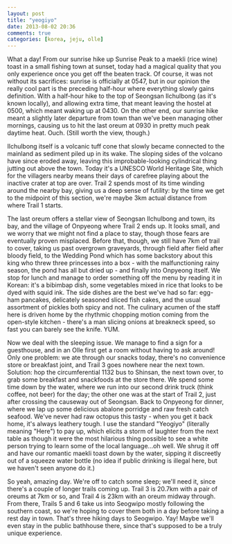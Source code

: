 ```yaml
---
layout: post
title: "yeogiyo"
date: 2013-08-02 20:36
comments: true
categories: [korea, jeju, olle]
---
```


What a day! From our sunrise hike up Sunrise Peak to a maekli (rice wine) toast
in a small fishing town at sunset, today had a magical quality that you only
experience once you get off the beaten track. Of course, it was not without its
sacrifices: sunrise is officially at 0547, but in our opinion the really cool part
is the preceding half-hour where everything slowly gains definition. With a half-hour
hike to the top of Seongsan Ilchulbong (as it's known locally), and allowing
extra time, that meant leaving the hostel at 0500, which meant waking up at 0430.
On the other end, our sunrise hike meant a slightly later departure from town
than we've been managing other mornings, causing us to hit the last oreum at 0930
in pretty much peak daytime heat. Ouch. (Still worth the view, though.)

Ilchulbong itself is a volcanic tuff cone that slowly became connected to the
mainland as sediment piled up in its wake. The sloping sides of the volcano
have since eroded away, leaving this improbable-looking cylindrical thing jutting
out above the town. Today it's a UNESCO World Heritage Site, which for the
villagers nearby means their days of carefree playing about the inactive crater
at top are over. Trail 2 spends most of its time winding around the nearby bay,
giving us a deep sense of futility: by the time we get to the midpoint of this
section, we're maybe 3km actual distance from where Trail 1 starts.

The last oreum offers a stellar view of Seongsan Ilchulbong and town, its bay,
and the village of Onpyeong where Trail 2 ends up. It looks small, and we worry
that we might not find a place to stay, though those fears are eventually proven
misplaced. Before that, though, we still have 7km of trail to cover, taking us
past overgrown graveyards, through field after field after bloody field, to
the Wedding Pond which has some backstory about this king who threw three
princesses into a box - with the malfunctioning rainy season, the pond has all
but dried up - and finally into Onpyeong itself. We stop for lunch and manage
to order something off the menu by reading it in Korean: it's a bibimbap dish,
some vegetables mixed in rice that looks to be dyed with squid ink. The side
dishes are the best we've had so far: egg-ham pancakes, delicately seasoned
sliced fish cakes, and the usual assortment of pickles both spicy and not.
The culinary acumen of the staff here is driven home by the rhythmic
chopping motion coming from the open-style kitchen - there's a man slicing
onions at breakneck speed, so fast you can barely see the knife. YUM.

Now we deal with the sleeping issue. We manage to find a sign for a guesthouse,
and in an Olle first get a room without having to ask around! Only one problem:
we ate through our snacks today, there's no convenience store or breakfast joint,
and Trail 3 goes nowhere near the next town. Solution: hop the circumferential
1132 bus to Shinsan, the next town over, to grab some breakfast and snackfoods
at the store there. We spend some time down by the water, where we run into our
second drink truck (think coffee, not beer) for the day; the other one was at the
start of Trail 2, just after crossing the causeway out of Seongsan. Back
to Onpyeong for dinner, where we lap up some delicious abalone porridge and
raw fresh catch seafood. We've never had raw octopus this tasty - when you get
it back home, it's always leathery tough. I use the standard "Yeogiyo"
(literally meaning "Here") to pay up, which elicits a storm of laughter from 
the next table as though it were the most hilarious thing possible to see
a white person trying to learn some of the local language...oh well. We
shrug it off and have our romantic maekli toast down by the water, sipping
it discreetly out of a squeeze water bottle (no idea if public drinking is
illegal here, but we haven't seen anyone do it.)

So yeah, amazing day. We're off to catch some sleep; we'll need it, since there's
a couple of longer trails coming up. Trail 3 is 20.7km with a pair of oreums at
7km or so, and Trail 4 is 23km with an oreum midway through. From there,
Trails 5 and 6 take us into Seogwipo mostly following the southern coast, so
we're hoping to cover them both in a day before taking a rest day in town. That's
three hiking days to Seogwipo. Yay! Maybe we'll even stay in the public bathhouse
there, since that's supposed to be a truly unique experience.
